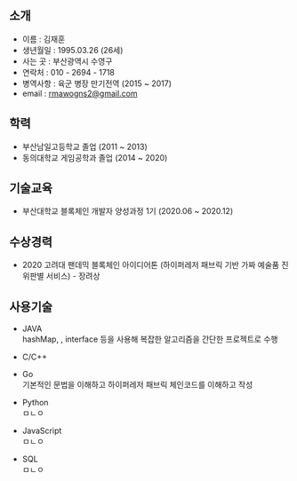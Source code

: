 ## 소개
* 이름 : 김재훈  
* 생년월일 : 1995.03.26 (26세)  
* 사는 곳 : 부산광역시 수영구  
* 연락처 : 010 - 2694 - 1718  
* 병역사항 : 육군 병장 만기전역 (2015 ~ 2017)  
* email : rmawogns2@gmail.com  

## 학력  
* 부산남일고등학교 졸업 (2011 ~ 2013)
* 동의대학교 게임공학과 졸업 (2014 ~ 2020)  

## 기술교육
* 부산대학교 블록체인 개발자 양성과정 1기 (2020.06 ~ 2020.12)  

## 수상경력
* 2020 고려대 팬데믹 블록체인 아이디어톤 (하이퍼레저 패브릭 기반 가짜 예술품 진위판별 서비스) - 장려상  

## 사용기술
* JAVA  
hashMap, , interface 등을 사용해 복잡한 알고리즘을 간단한 프로젝트로 수행
* C/C++  
  
* Go  
기본적인 문법을 이해하고 하이퍼레저 패브릭 체인코드를 이해하고 작성
* Python  
ㅁㄴㅇ  
* JavaScript  
ㅁㄴㅇ  
* SQL  
ㅁㄴㅇ 
